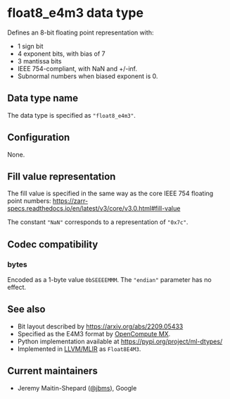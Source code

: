 # float8_e4m3 data type

Defines an 8-bit floating point representation with:

- 1 sign bit
- 4 exponent bits, with bias of 7
- 3 mantissa bits
- IEEE 754-compliant, with NaN and +/-inf.
- Subnormal numbers when biased exponent is 0.

## Data type name

The data type is specified as `"float8_e4m3"`.

## Configuration

None.

## Fill value representation

The fill value is specified in the same way as the core IEEE 754 floating point
numbers:
https://zarr-specs.readthedocs.io/en/latest/v3/core/v3.0.html#fill-value

The constant `"NaN"` corresponds to a representation of `"0x7c"`.

## Codec compatibility

### bytes

Encoded as a 1-byte value `0bSEEEEMMM`.  The `"endian"` parameter has no effect.

## See also

- Bit layout described by https://arxiv.org/abs/2209.05433
- Specified as the E4M3 format by [OpenCompute
  MX](https://www.opencompute.org/documents/ocp-microscaling-formats-mx-v1-0-spec-final-pdf).
- Python implementation available at https://pypi.org/project/ml-dtypes/
- Implemented in [LLVM/MLIR](https://llvm.org/doxygen/APFloat_8h_source.html) as
  `Float8E4M3`.

## Current maintainers

* Jeremy Maitin-Shepard ([@jbms](https://github.com/jbms)), Google
